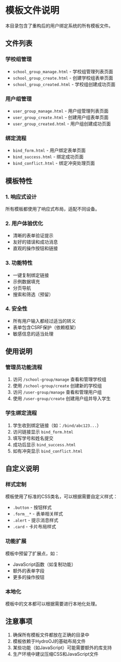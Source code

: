 # 模板文件说明

本目录包含了重构后的用户绑定系统的所有模板文件。

## 文件列表

### 学校组管理
- `school_group_manage.html` - 学校组管理列表页面
- `school_group_create.html` - 创建学校组表单页面  
- `school_group_created.html` - 学校组创建成功页面

### 用户组管理
- `user_group_manage.html` - 用户组管理列表页面
- `user_group_create.html` - 创建用户组表单页面
- `user_group_created.html` - 用户组创建成功页面

### 绑定流程
- `bind_form.html` - 用户绑定表单页面
- `bind_success.html` - 绑定成功页面
- `bind_conflict.html` - 绑定冲突处理页面

## 模板特性

### 1. 响应式设计
所有模板都使用了响应式布局，适配不同设备。

### 2. 用户体验优化
- 清晰的表单验证提示
- 友好的错误和成功消息
- 直观的操作按钮和链接

### 3. 功能特性
- 一键复制绑定链接
- 示例数据填充
- 分页导航
- 搜索和筛选（预留）

### 4. 安全性
- 所有用户输入都经过适当的转义
- 表单包含CSRF保护（依赖框架）
- 敏感信息的适当处理

## 使用说明

### 管理员功能流程
1. 访问 `/school-group/manage` 查看和管理学校组
2. 使用 `/school-group/create` 创建新的学校组
3. 访问 `/user-group/manage` 查看和管理用户组
4. 使用 `/user-group/create` 创建用户组并导入学生

### 学生绑定流程
1. 学生收到绑定链接（如：`/bind/abc123...`）
2. 访问链接显示 `bind_form.html`
3. 填写学号和姓名提交
4. 成功后显示 `bind_success.html`
5. 如有冲突显示 `bind_conflict.html`

## 自定义说明

### 样式定制
模板使用了标准的CSS类名，可以根据需要自定义样式：
- `.button` - 按钮样式
- `.form__*` - 表单相关样式
- `.alert` - 提示消息样式
- `.card` - 卡片布局样式

### 功能扩展
模板中预留了扩展点，如：
- JavaScript函数（如复制功能）
- 额外的表单字段
- 更多的操作按钮

### 本地化
模板中的文本都可以根据需要进行本地化处理。

## 注意事项

1. 确保所有模板文件都放在正确的目录中
2. 模板依赖于HydroOJ的基础布局文件
3. 某些功能（如JavaScript）可能需要额外的库支持
4. 生产环境中建议压缩CSS和JavaScript文件
